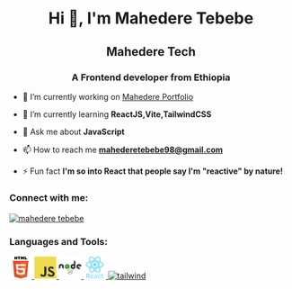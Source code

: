 <h1 align="center">Hi 👋, I'm Mahedere Tebebe</h1>
<h2 align="center">Mahedere Tech </h2>
<h3 align="center">A Frontend developer from Ethiopia</h3>

- 🔭 I’m currently working on [Mahedere Portfolio](https://github.com/Mahedere/Mahedere_Portfolio)

- 🌱 I’m currently learning **ReactJS,Vite,TailwindCSS**

- 💬 Ask me about **JavaScript**

- 📫 How to reach me **mahederetebebe98@gmail.com**

- ⚡ Fun fact **I'm so into React that people say I'm "reactive" by nature!**

<h3 align="left">Connect with me:</h3>
<p align="left">
<a href="https://linkedin.com/in/mahedere tebebe" target="blank"><img align="center" src="https://raw.githubusercontent.com/rahuldkjain/github-profile-readme-generator/master/src/images/icons/Social/linked-in-alt.svg" alt="mahedere tebebe" height="30" width="40" /></a>
</p>

<h3 align="left">Languages and Tools:</h3>
<p align="left"> <a href="https://www.w3.org/html/" target="_blank" rel="noreferrer"> <img src="https://raw.githubusercontent.com/devicons/devicon/master/icons/html5/html5-original-wordmark.svg" alt="html5" width="40" height="40"/> </a> <a href="https://developer.mozilla.org/en-US/docs/Web/JavaScript" target="_blank" rel="noreferrer"> <img src="https://raw.githubusercontent.com/devicons/devicon/master/icons/javascript/javascript-original.svg" alt="javascript" width="40" height="40"/> </a> <a href="https://nodejs.org" target="_blank" rel="noreferrer"> <img src="https://raw.githubusercontent.com/devicons/devicon/master/icons/nodejs/nodejs-original-wordmark.svg" alt="nodejs" width="40" height="40"/> </a> <a href="https://reactjs.org/" target="_blank" rel="noreferrer"> <img src="https://raw.githubusercontent.com/devicons/devicon/master/icons/react/react-original-wordmark.svg" alt="react" width="40" height="40"/> </a> <a href="https://tailwindcss.com/" target="_blank" rel="noreferrer"> <img src="https://www.vectorlogo.zone/logos/tailwindcss/tailwindcss-icon.svg" alt="tailwind" width="40" height="40"/> </a> </p>
